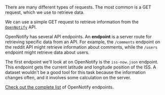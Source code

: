 There are many different types of requests. The most common is a GET request, which we use to retrieve data.

We can use a simple GET request to retrieve information from the [`OpenNotify`](http://open-notify.org/) API.

OpenNotify has several API endpoints. An **endpoint** is a server route for retrieving specific data from an API. For example, the `/comments` endpoint on the reddit API might retrieve information about comments, while the `/users` endpoint might retrieve data about users.

The first endpoint we'll look at on OpenNotify is the `iss-now.json` endpoint. This endpoint gets the current latitude and longitude position of the ISS. A dataset wouldn't be a good tool for this task because the information changes often, and it involves some calculation on the server.

[Check out the complete list](http://open-notify.org/Open-Notify-API/) of OpenNotify endpoints.